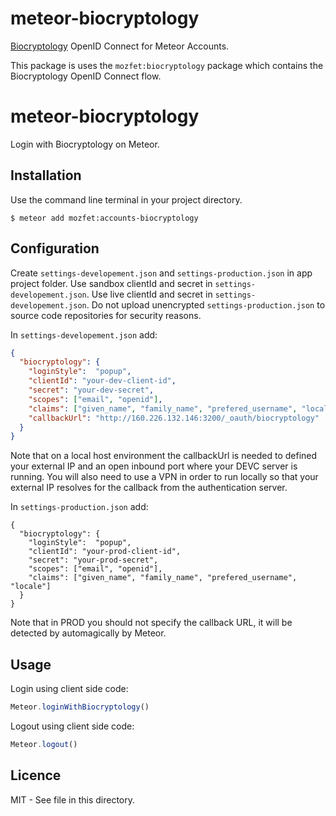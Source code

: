 # meteor-biocryptology

[Biocryptology](https://www.biocryptology.com/) OpenID Connect for Meteor Accounts.

This package is uses the ```mozfet:biocryptology``` package which contains the Biocryptology OpenID Connect flow.

# meteor-biocryptology

Login with Biocryptology on Meteor.

## Installation

Use the command line terminal in your project directory.
```
$ meteor add mozfet:accounts-biocryptology
```

## Configuration

Create ```settings-developement.json``` and ```settings-production.json``` in app project folder. Use sandbox clientId and secret in ```settings-developement.json```. Use live clientId and secret in ```settings-developement.json```. Do not upload unencrypted ```settings-production.json``` to source code repositories for security reasons.

In ```settings-developement.json``` add:
```json
{
  "biocryptology": {
    "loginStyle":  "popup",
    "clientId": "your-dev-client-id",
    "secret": "your-dev-secret",
    "scopes": ["email", "openid"],
    "claims": ["given_name", "family_name", "prefered_username", "locale"],
    "callbackUrl": "http://160.226.132.146:3200/_oauth/biocryptology"
  }
}
```
Note that on a local host environment the callbackUrl is needed to defined your external IP and an open inbound port where your DEVC server is running. You will also need to use a VPN in order to run locally so that your external IP resolves for the callback from the authentication server.

In ```settings-production.json``` add:
```
{
  "biocryptology": {
    "loginStyle":  "popup",
    "clientId": "your-prod-client-id",
    "secret": "your-prod-secret",
    "scopes": ["email", "openid"],
    "claims": ["given_name", "family_name", "prefered_username", "locale"]
  }
}
```
Note that in PROD you should not specify the callback URL, it will be detected by automagically by Meteor.

## Usage

Login using client side code:
```js
Meteor.loginWithBiocryptology()
```

Logout using client side code:
```js
Meteor.logout()
```

## Licence

MIT - See <LICENCE> file in this directory.
